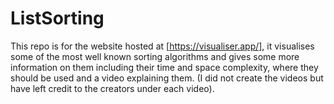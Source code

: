 # ListSorting

This repo is for the website hosted at [https://visualiser.app/], it visualises some of the most well known sorting algorithms
and gives some more information on them including their time and space complexity, where they should be used and a video explaining them. (I did not create the videos but have left credit to the creators under each video).

